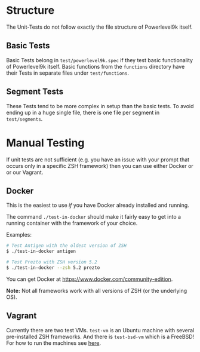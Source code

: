 # Structure

The Unit-Tests do not follow exactly the file structure of Powerlevel9k itself.

## Basic Tests

Basic Tests belong in `test/powerlevel9k.spec` if they test basic functionality of
Powerlevel9k itself. Basic functions from the `functions` directory have their
Tests in separate files under `test/functions`.

## Segment Tests

These Tests tend to be more complex in setup than the basic tests. To avoid ending
up in a huge single file, there is one file per segment in `test/segments`.

# Manual Testing

If unit tests are not sufficient (e.g. you have an issue with your prompt that
occurs only in a specific ZSH framework) then you can use either Docker or
or our Vagrant.

## Docker

This is the easiest to use _if_ you have Docker already installed and running.

The command `./test-in-docker` should make it fairly easy to get into a running
container with the framework of your choice.

Examples:

``` zsh
# Test Antigen with the oldest version of ZSH
$ ./test-in-docker antigen
```

``` zsh
# Test Prezto with ZSH version 5.2
$ ./test-in-docker --zsh 5.2 prezto
```

You can get Docker at <https://www.docker.com/community-edition>.

**Note:** Not all frameworks work with all versions of ZSH (or the underlying OS).

## Vagrant

Currently there are two test VMs. `test-vm` is an Ubuntu machine with several
pre-installed ZSH frameworks. And there is `test-bsd-vm` which is a FreeBSD!
For how to run the machines see [here](test-vm/README.md).

